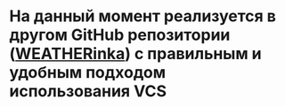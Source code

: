 # На данный момент реализуется в другом GitHub репозитории ([WEATHERinka](https://github.com/shabalin13/WEATHERinka)) с правильным и удобным подходом использования VCS

